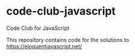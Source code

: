 # code-club-javascript
Code Club for JavaScript

This repository contains code for the solutions to
https://eloquentjavascript.net/
